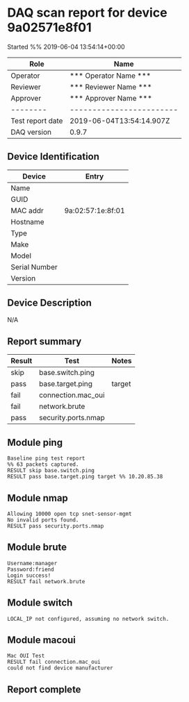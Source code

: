 # DAQ scan report for device 9a02571e8f01
Started %% 2019-06-04 13:54:14+00:00

|  Role  |      Name              |
|--------|------------------------|
|Operator| *** Operator Name *** |
|Reviewer| *** Reviewer Name *** |
|Approver| *** Approver Name *** |
|--------|------------------------|
| Test report date | 2019-06-04T13:54:14.907Z |
| DAQ version      | 0.9.7 |

## Device Identification

| Device        | Entry              |
|---------------|--------------------|
| Name          |  |
| GUID          |  |
| MAC addr      | 9a:02:57:1e:8f:01 |
| Hostname      |  |
| Type          |  |
| Make          |  |
| Model         |  |
| Serial Number |  |
| Version       |  |

## Device Description

N/A

## Report summary

|Result|Test|Notes|
|---|---|---|
|skip|base.switch.ping||
|pass|base.target.ping|target |
|fail|connection.mac_oui||
|fail|network.brute||
|pass|security.ports.nmap||

## Module ping

```
Baseline ping test report
%% 63 packets captured.
RESULT skip base.switch.ping
RESULT pass base.target.ping target %% 10.20.85.38
```

## Module nmap

```
Allowing 10000 open tcp snet-sensor-mgmt
No invalid ports found.
RESULT pass security.ports.nmap
```

## Module brute

```
Username:manager
Password:friend
Login success!
RESULT fail network.brute
```

## Module switch

```
LOCAL_IP not configured, assuming no network switch.
```

## Module macoui

```
Mac OUI Test
RESULT fail connection.mac_oui
could not find device manufacturer
```

## Report complete

